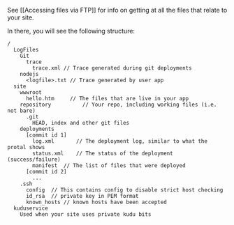 See [[Accessing files via FTP]] for info on getting at all the files that relate to your site.

In there, you will see the following structure:


    /
      LogFiles
        Git
          trace
            trace.xml // Trace generated during git deployments
        nodejs
          <logfile>.txt // Trace generated by user app
      site
        wwwroot
          hello.htm     // The files that are live in your app
        repository          // Your repo, including working files (i.e. not bare)
          .git
            HEAD, index and other git files
        deployments
          [commit id 1]
            log.xml       // The deployment log, similar to what the protal shows
            status.xml    // The status of the deployment (success/failure)
            manifest  // The list of files that were deployed
          [commit id 2]
            ...
        .ssh
          config  // This contains config to disable strict host checking
          id_rsa  // private key in PEM format
          known_hosts // known hosts have been accepted
      kuduservice
        Used when your site uses private kudu bits